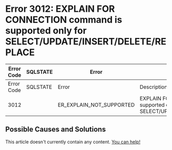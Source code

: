 
# Error 3012: EXPLAIN FOR CONNECTION command is supported only for SELECT/UPDATE/INSERT/DELETE/REPLACE


| Error Code | SQLSTATE | Error | Description |
| --- | --- | --- | --- |
| Error Code | SQLSTATE | Error | Description |
| 3012 |  | ER_EXPLAIN_NOT_SUPPORTED | EXPLAIN FOR CONNECTION command is supported only for SELECT/UPDATE/INSERT/DELETE/REPLACE |




## Possible Causes and Solutions


This article doesn't currently contain any content. [You can help!](/kb/en/writing-and-editing-knowledge-base-articles/)

